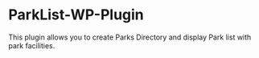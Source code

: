# ParkList-WP-Plugin
This plugin allows you to create Parks Directory and display Park list with park facilities.
